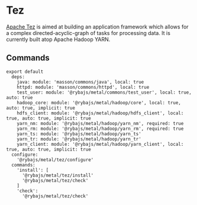 
# Tez

[Apache Tez][tez] is aimed at building an application framework which allows for
a complex directed-acyclic-graph of tasks for processing data. It is currently
built atop Apache Hadoop YARN.

## Commands

    export default
      deps:
        java: module: 'masson/commons/java', local: true
        httpd: module: 'masson/commons/httpd', local: true
        test_user: module: '@rybajs/metal/commons/test_user', local: true, auto: true
        hadoop_core: module: '@rybajs/metal/hadoop/core', local: true, auto: true, implicit: true
        hdfs_client: module: '@rybajs/metal/hadoop/hdfs_client', local: true, auto: true, implicit: true
        yarn_nm: module: '@rybajs/metal/hadoop/yarn_nm', required: true
        yarn_rm: module: '@rybajs/metal/hadoop/yarn_rm', required: true
        yarn_ts: module: '@rybajs/metal/hadoop/yarn_ts'
        yarn_tr: module: '@rybajs/metal/hadoop/yarn_tr'
        yarn_client: module: '@rybajs/metal/hadoop/yarn_client', local: true, auto: true, implicit: true
      configure:
        '@rybajs/metal/tez/configure'
      commands:
        'install': [
          '@rybajs/metal/tez/install'
          '@rybajs/metal/tez/check'
        ]
        'check':
          '@rybajs/metal/tez/check'

[tez]: http://tez.apache.org/
[instructions]: (http://docs.hortonworks.com/HDPDocuments/HDP2/HDP-2.2.0/HDP_Man_Install_v22/index.html#Item1.8.4)
